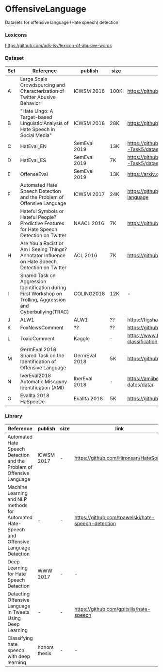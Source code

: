 # OffensiveLanguage
Datasets for offensive language (Hate speech) detection

### Lexicons
https://github.com/uds-lsv/lexicon-of-abusive-words

### Dataset
|Set|Reference|publish| size| link|available|Lang|
|---|---|---|---|---|---|---|
|A|Large Scale Crowdsourcing and Characterization of Twitter Abusive Behavior|ICWSM 2018|100K|https://github.com/ENCASEH2020/hatespeech-twitter|o|Eng|
|B|"Hate Lingo: A Target-based Linguistic Analysis of Hate Speech in Social Media"|ICWSM 2018|28K|https://github.com/mayelsherif/hate_speech_icwsm18|x|Eng|
|C|HatEval_EN|SemEval 2019|13K| https://github.com/msang/hateval/tree/master/SemEval2019-Task5/datasets|o|Eng|
|D|HatEval_ES|SemEval 2019|7K| https://github.com/msang/hateval/tree/master/SemEval2019-Task5/datasets|o|Es|
|E|OffenseEval|SemEval 2019|13K|https://arxiv.org/pdf/1903.08983.pdf|o|Eng|
|F|Automated Hate Speech Detection and the Problem of Offensive Language|ICWSM 2017 | 24K|https://github.com/t-davidson/hate-speech-and-offensive-language|o|Eng|
|G|Hateful Symbols or Hateful People? Predictive Features for Hate Speech Detection on Twitter| NAACL 2016|7K|https://github.com/zeerakw/hatespeech|o|Eng|
|H|Are You a Racist or Am I Seeing Things? Annotator Influence on Hate Speech Detection on Twitter| ACL 2016| 7K|https://github.com/zeerakw/hatespeech|o|Eng|
|I|Shared Task on Aggression Identification during First Workshop on Trolling, Aggression and Cyberbullying(TRAC)|COLING2018|12K|-|o|Eng|
|J|ALW1| ALW1|??|https://figshare.com/articles/Wikipedia_Detox_Data/4054689|o|Eng|
|K|FoxNewsComment|??|??|https://github.com/sjtuprog/fox-news-comments|o|Eng|
|L|ToxicComment|Kaggle|-|https://www.kaggle.com/c/jigsaw-toxic-comment-classification-challenge/data|o|Eng|
|M|GermEval 2018 Shared Task on the Identification of Offensive Language|GermEval 2018|5K|https://github.com/uds-lsv/GermEval-2018-Data|o|De|
|N|IverEval2018 Automatic Misogyny Identification (AMI)|IberEval 2018|-|https://amiibereval2018.wordpress.com/important-dates/data/|o|Es|
|O|EvalIta 2018 HaSpeeDe|EvalIta 2018|5K|https://github.com/msang/haspeede2018|o|It|



### Library
|Reference|publish| size| link|
|---|---|---|---|
|Automated Hate Speech Detection and the Problem of Offensive Language|ICWSM 2017|-|https://github.com/Hironsan/HateSonar|
|Machine Learning and NLP methods for Automated Hate-Speech and Offensive Language Detection|-|-|https://github.com/tpawelski/hate-speech-detection|
|Deep Learning for Hate Speech Detection|WWW 2017|-|-|
|Detecting Offensive Language in Tweets Using Deep Learning|-|-|https://github.com/gpitsilis/hate-speech|
|Classifying hate speech with deep learning|honors thesis|-|-|https://github.com/ciwang/deep_hatespeech|
